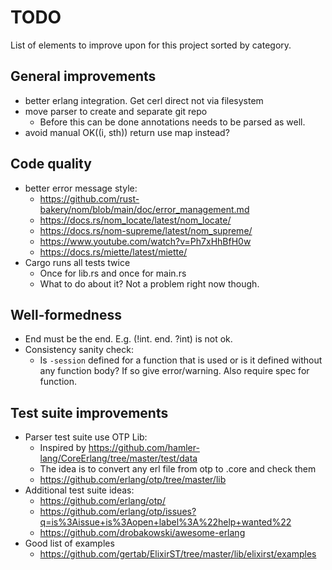 # TODO

List of elements to improve upon for this project sorted by category.

## General improvements

- better erlang integration. Get cerl direct not via filesystem
- move parser to create and separate git repo
  - Before this can be done annotations needs to be parsed as well.
- avoid manual OK((i, sth)) return use map instead?

## Code quality

- better error message style:
  - <https://github.com/rust-bakery/nom/blob/main/doc/error_management.md>
  - <https://docs.rs/nom_locate/latest/nom_locate/>
  - <https://docs.rs/nom-supreme/latest/nom_supreme/>
  - <https://www.youtube.com/watch?v=Ph7xHhBfH0w>
  - <https://docs.rs/miette/latest/miette/>
- Cargo runs all tests twice
  - Once for lib.rs and once for main.rs
  - What to do about it? Not a problem right now though.

## Well-formedness

- End must be the end. E.g. (!int. end. ?int) is not ok.
- Consistency sanity check:
  - Is `-session` defined for a function that is used or is it defined without
    any function body? If so give error/warning. Also require spec for function.

## Test suite improvements

- Parser test suite use OTP Lib:
  - Inspired by <https://github.com/hamler-lang/CoreErlang/tree/master/test/data>
  - The idea is to convert any erl file from otp to .core and check them
  - <https://github.com/erlang/otp/tree/master/lib>
- Additional test suite ideas:
  - <https://github.com/erlang/otp/>
  - <https://github.com/erlang/otp/issues?q=is%3Aissue+is%3Aopen+label%3A%22help+wanted%22>
  - <https://github.com/drobakowski/awesome-erlang>
- Good list of examples
  - <https://github.com/gertab/ElixirST/tree/master/lib/elixirst/examples>
